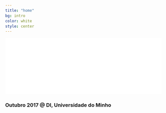```yaml
---
title: "home"
bg: intro
color: white
style: center
---
```


![codeweek](img/codeweek-logo.png)

### Outubro 2017 @ DI, Universidade do Minho
